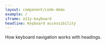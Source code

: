 ```yaml
---
layout: component/code-demo
example: /
iframe: a11y-keyboard
headline: Keyboard accessibility
---
```


How keyboard navigation works with headings.
